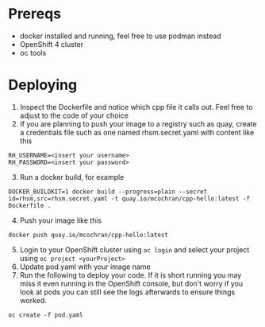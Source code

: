 # Prereqs

- docker installed and running, feel free to use podman instead
- OpenShift 4 cluster 
- oc tools 

# Deploying

1. Inspect the Dockerfile and notice which cpp file it calls out.  Feel free to adjust to the code of your choice
2. If you are planning to push your image to a registry such as quay, create a credentials file such as one named rhsm.secret.yaml with content like this
```
RH_USERNAME=<insert your username>
RH_PASSWORD=<insert your password>
```
3. Run a docker build, for example
```
DOCKER_BUILDKIT=1 docker build --progress=plain --secret id=rhsm,src=rhsm.secret.yaml -t quay.io/mcochran/cpp-hello:latest -f Dockerfile .
```
4. Push your image like this
```
docker push quay.io/mcochran/cpp-hello:latest
```
5. Login to your OpenShift cluster using `oc login` and select your project using `oc project <yourProject>`
6. Update pod.yaml with your image name
7. Run the following to deploy your code.  If it is short running you may miss it even running in the OpenShift console, but don't worry if you look at pods you can still see the logs afterwards to ensure things worked. 
```
oc create -f pod.yaml
```
